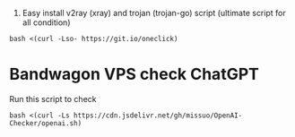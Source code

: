 
1. Easy install v2ray (xray) and trojan (trojan-go) script (ultimate script for all condition)

`bash <(curl -Lso- https://git.io/oneclick)`




# Bandwagon VPS check ChatGPT
Run this script to check

`bash <(curl -Ls https://cdn.jsdelivr.net/gh/missuo/OpenAI-Checker/openai.sh)`

